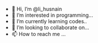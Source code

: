 - 👋 Hi, I’m @li_husnain 
- 👀 I’m interested in programming... 
- 🌱 I’m currently learning codes.. 
- 💞️ I’m looking to collaborate on... 
- 📫 How to reach me ...

<!---
Husnaine9/Husnaine9 is a ✨ special ✨ repository because its `README.md` (this file) appears on your GitHub profile.
You can click the Preview link to take a look at your changes.
--->

